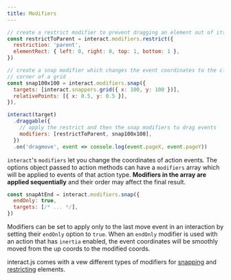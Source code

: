 ```yaml
---
title: Modifiers
---
```


```js
// create a restrict modifier to prevent dragging an element out of its parent
const restrictToParent = interact.modifiers.restrict({
  restriction: 'parent',
  elementRect: { left: 0, right: 0, top: 1, bottom: 1 },
})

// create a snap modifier which changes the event coordinates to the closest
// corner of a grid
const snap100x100 = interact.modifiers.snap({
  targets: [interact.snappers.grid({ x: 100, y: 100 })],
  relativePoints: [{ x: 0.5, y: 0.5 }],
}),

interact(target)
  .draggable({
    // apply the restrict and then the snap modifiers to drag events
    modifiers: [restrictToParent, snap100x100],
  })
  .on('dragmove', event => console.log(event.pageX, event.pageY))
```

`interact`'s `modifiers` let you change the coordinates of action events. The
options object passed to action methods can have a `modifiers` array which will
be applied to events of that action type. **Modifiers in the array are applied
sequentially** and their order may affect the final result.

```js
const snapAtEnd = interact.modifiers.snap({
  endOnly: true,
  targets: [/* ... */],
})
```

Modifiers can be set to apply only to the last move event in an interaction by
setting their `endOnly` option to `true`. When an `endOnly` modifier is used
with an action that has `inertia` enabled, the event coordinates will be
smoothly moved from the up coords to the modified coords.

interact.js comes with a vew different types of modifiers for
[snapping](/docs/snapping) and [restricting](/docs/restriction) elements.
